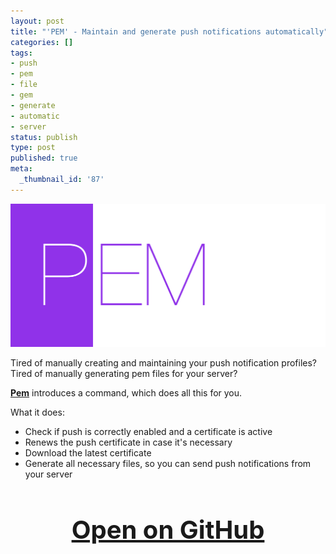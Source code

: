 ```yaml
---
layout: post
title: "'PEM' - Maintain and generate push notifications automatically"
categories: []
tags:
- push
- pem
- file
- gem
- generate
- automatic
- server
status: publish
type: post
published: true
meta:
  _thumbnail_id: '87'
---
```


[![](/squarespace_images/static_545299aae4b0e9514fe30c95_54529a29e4b025a90f45cc50_5467c3bfe4b08b7029d3cccd_1416086464186__img.png_)](https://github.com/KrauseFx/PEM)
  


Tired of manually creating and maintaining your push notification profiles? Tired of manually generating 
pem files for your server?

[**Pem**](https://github.com/KrauseFx/PEM) introduces a command, which does all this for you.

What it does:

* Check if push is correctly enabled and a certificate is active
* Renews the push certificate in case it's necessary
* Download the latest certificate
* Generate all necessary files, so you can send push notifications from your server

<h3 style="text-align: center; font-size: 40px;">
  <a href="https://github.com/KrauseFx/pem" target="_blank" style="text-decoration: underline;">
    Open on GitHub
  </a>
</h3>
